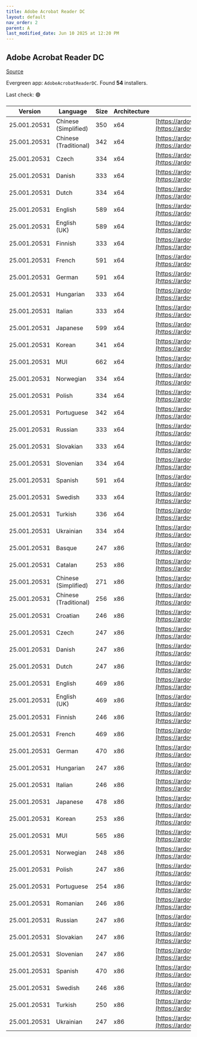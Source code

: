 ```yaml
---
title: Adobe Acrobat Reader DC
layout: default
nav_order: 2
parent: A
last_modified_date: Jun 10 2025 at 12:20 PM
---
```


## Adobe Acrobat Reader DC

[Source](https://acrobat.adobe.com/us/en/acrobat/pdf-reader.html)

Evergreen app: `AdobeAcrobatReaderDC`. Found **54** installers.

Last check: 🟢

| Version      | Language              | Size | Architecture | URI                                                                                                                                                                                                                    |
| ------------ | --------------------- | ---- | ------------ | ---------------------------------------------------------------------------------------------------------------------------------------------------------------------------------------------------------------------- |
| 25.001.20531 | Chinese (Simplified)  | 350  | x64          | [https://ardownload2.adobe.com/pub/adobe/acrobat/win/AcrobatDC/2500120531/AcroRdrDCx642500120531_zh_CN.exe](https://ardownload2.adobe.com/pub/adobe/acrobat/win/AcrobatDC/2500120531/AcroRdrDCx642500120531_zh_CN.exe) |
| 25.001.20531 | Chinese (Traditional) | 342  | x64          | [https://ardownload2.adobe.com/pub/adobe/acrobat/win/AcrobatDC/2500120531/AcroRdrDCx642500120531_zh_TW.exe](https://ardownload2.adobe.com/pub/adobe/acrobat/win/AcrobatDC/2500120531/AcroRdrDCx642500120531_zh_TW.exe) |
| 25.001.20531 | Czech                 | 334  | x64          | [https://ardownload2.adobe.com/pub/adobe/acrobat/win/AcrobatDC/2500120531/AcroRdrDCx642500120531_cs_CZ.exe](https://ardownload2.adobe.com/pub/adobe/acrobat/win/AcrobatDC/2500120531/AcroRdrDCx642500120531_cs_CZ.exe) |
| 25.001.20531 | Danish                | 333  | x64          | [https://ardownload2.adobe.com/pub/adobe/acrobat/win/AcrobatDC/2500120531/AcroRdrDCx642500120531_da_DK.exe](https://ardownload2.adobe.com/pub/adobe/acrobat/win/AcrobatDC/2500120531/AcroRdrDCx642500120531_da_DK.exe) |
| 25.001.20531 | Dutch                 | 334  | x64          | [https://ardownload2.adobe.com/pub/adobe/acrobat/win/AcrobatDC/2500120531/AcroRdrDCx642500120531_nl_NL.exe](https://ardownload2.adobe.com/pub/adobe/acrobat/win/AcrobatDC/2500120531/AcroRdrDCx642500120531_nl_NL.exe) |
| 25.001.20531 | English               | 589  | x64          | [https://ardownload2.adobe.com/pub/adobe/acrobat/win/AcrobatDC/2500120531/AcroRdrDCx642500120531_en_US.exe](https://ardownload2.adobe.com/pub/adobe/acrobat/win/AcrobatDC/2500120531/AcroRdrDCx642500120531_en_US.exe) |
| 25.001.20531 | English (UK)          | 589  | x64          | [https://ardownload2.adobe.com/pub/adobe/acrobat/win/AcrobatDC/2500120531/AcroRdrDCx642500120531_en_US.exe](https://ardownload2.adobe.com/pub/adobe/acrobat/win/AcrobatDC/2500120531/AcroRdrDCx642500120531_en_US.exe) |
| 25.001.20531 | Finnish               | 333  | x64          | [https://ardownload2.adobe.com/pub/adobe/acrobat/win/AcrobatDC/2500120531/AcroRdrDCx642500120531_fi_FI.exe](https://ardownload2.adobe.com/pub/adobe/acrobat/win/AcrobatDC/2500120531/AcroRdrDCx642500120531_fi_FI.exe) |
| 25.001.20531 | French                | 591  | x64          | [https://ardownload2.adobe.com/pub/adobe/acrobat/win/AcrobatDC/2500120531/AcroRdrDCx642500120531_fr_FR.exe](https://ardownload2.adobe.com/pub/adobe/acrobat/win/AcrobatDC/2500120531/AcroRdrDCx642500120531_fr_FR.exe) |
| 25.001.20531 | German                | 591  | x64          | [https://ardownload2.adobe.com/pub/adobe/acrobat/win/AcrobatDC/2500120531/AcroRdrDCx642500120531_de_DE.exe](https://ardownload2.adobe.com/pub/adobe/acrobat/win/AcrobatDC/2500120531/AcroRdrDCx642500120531_de_DE.exe) |
| 25.001.20531 | Hungarian             | 333  | x64          | [https://ardownload2.adobe.com/pub/adobe/acrobat/win/AcrobatDC/2500120531/AcroRdrDCx642500120531_hu_HU.exe](https://ardownload2.adobe.com/pub/adobe/acrobat/win/AcrobatDC/2500120531/AcroRdrDCx642500120531_hu_HU.exe) |
| 25.001.20531 | Italian               | 333  | x64          | [https://ardownload2.adobe.com/pub/adobe/acrobat/win/AcrobatDC/2500120531/AcroRdrDCx642500120531_it_IT.exe](https://ardownload2.adobe.com/pub/adobe/acrobat/win/AcrobatDC/2500120531/AcroRdrDCx642500120531_it_IT.exe) |
| 25.001.20531 | Japanese              | 599  | x64          | [https://ardownload2.adobe.com/pub/adobe/acrobat/win/AcrobatDC/2500120531/AcroRdrDCx642500120531_ja_JP.exe](https://ardownload2.adobe.com/pub/adobe/acrobat/win/AcrobatDC/2500120531/AcroRdrDCx642500120531_ja_JP.exe) |
| 25.001.20531 | Korean                | 341  | x64          | [https://ardownload2.adobe.com/pub/adobe/acrobat/win/AcrobatDC/2500120531/AcroRdrDCx642500120531_ko_KR.exe](https://ardownload2.adobe.com/pub/adobe/acrobat/win/AcrobatDC/2500120531/AcroRdrDCx642500120531_ko_KR.exe) |
| 25.001.20531 | MUI                   | 662  | x64          | [https://ardownload2.adobe.com/pub/adobe/acrobat/win/AcrobatDC/2500120531/AcroRdrDCx642500120531_MUI.exe](https://ardownload2.adobe.com/pub/adobe/acrobat/win/AcrobatDC/2500120531/AcroRdrDCx642500120531_MUI.exe)     |
| 25.001.20531 | Norwegian             | 334  | x64          | [https://ardownload2.adobe.com/pub/adobe/acrobat/win/AcrobatDC/2500120531/AcroRdrDCx642500120531_nb_NO.exe](https://ardownload2.adobe.com/pub/adobe/acrobat/win/AcrobatDC/2500120531/AcroRdrDCx642500120531_nb_NO.exe) |
| 25.001.20531 | Polish                | 334  | x64          | [https://ardownload2.adobe.com/pub/adobe/acrobat/win/AcrobatDC/2500120531/AcroRdrDCx642500120531_pl_PL.exe](https://ardownload2.adobe.com/pub/adobe/acrobat/win/AcrobatDC/2500120531/AcroRdrDCx642500120531_pl_PL.exe) |
| 25.001.20531 | Portuguese            | 342  | x64          | [https://ardownload2.adobe.com/pub/adobe/acrobat/win/AcrobatDC/2500120531/AcroRdrDCx642500120531_pt_BR.exe](https://ardownload2.adobe.com/pub/adobe/acrobat/win/AcrobatDC/2500120531/AcroRdrDCx642500120531_pt_BR.exe) |
| 25.001.20531 | Russian               | 333  | x64          | [https://ardownload2.adobe.com/pub/adobe/acrobat/win/AcrobatDC/2500120531/AcroRdrDCx642500120531_ru_RU.exe](https://ardownload2.adobe.com/pub/adobe/acrobat/win/AcrobatDC/2500120531/AcroRdrDCx642500120531_ru_RU.exe) |
| 25.001.20531 | Slovakian             | 333  | x64          | [https://ardownload2.adobe.com/pub/adobe/acrobat/win/AcrobatDC/2500120531/AcroRdrDCx642500120531_sk_SK.exe](https://ardownload2.adobe.com/pub/adobe/acrobat/win/AcrobatDC/2500120531/AcroRdrDCx642500120531_sk_SK.exe) |
| 25.001.20531 | Slovenian             | 334  | x64          | [https://ardownload2.adobe.com/pub/adobe/acrobat/win/AcrobatDC/2500120531/AcroRdrDCx642500120531_sl_SI.exe](https://ardownload2.adobe.com/pub/adobe/acrobat/win/AcrobatDC/2500120531/AcroRdrDCx642500120531_sl_SI.exe) |
| 25.001.20531 | Spanish               | 591  | x64          | [https://ardownload2.adobe.com/pub/adobe/acrobat/win/AcrobatDC/2500120531/AcroRdrDCx642500120531_es_ES.exe](https://ardownload2.adobe.com/pub/adobe/acrobat/win/AcrobatDC/2500120531/AcroRdrDCx642500120531_es_ES.exe) |
| 25.001.20531 | Swedish               | 333  | x64          | [https://ardownload2.adobe.com/pub/adobe/acrobat/win/AcrobatDC/2500120531/AcroRdrDCx642500120531_sv_SE.exe](https://ardownload2.adobe.com/pub/adobe/acrobat/win/AcrobatDC/2500120531/AcroRdrDCx642500120531_sv_SE.exe) |
| 25.001.20531 | Turkish               | 336  | x64          | [https://ardownload2.adobe.com/pub/adobe/acrobat/win/AcrobatDC/2500120531/AcroRdrDCx642500120531_tr_TR.exe](https://ardownload2.adobe.com/pub/adobe/acrobat/win/AcrobatDC/2500120531/AcroRdrDCx642500120531_tr_TR.exe) |
| 25.001.20531 | Ukrainian             | 334  | x64          | [https://ardownload2.adobe.com/pub/adobe/acrobat/win/AcrobatDC/2500120531/AcroRdrDCx642500120531_uk_UA.exe](https://ardownload2.adobe.com/pub/adobe/acrobat/win/AcrobatDC/2500120531/AcroRdrDCx642500120531_uk_UA.exe) |
| 25.001.20531 | Basque                | 247  | x86          | [https://ardownload2.adobe.com/pub/adobe/reader/win/AcrobatDC/2500120531/AcroRdrDC2500120531_eu_ES.exe](https://ardownload2.adobe.com/pub/adobe/reader/win/AcrobatDC/2500120531/AcroRdrDC2500120531_eu_ES.exe)         |
| 25.001.20531 | Catalan               | 253  | x86          | [https://ardownload2.adobe.com/pub/adobe/reader/win/AcrobatDC/2500120531/AcroRdrDC2500120531_ca_ES.exe](https://ardownload2.adobe.com/pub/adobe/reader/win/AcrobatDC/2500120531/AcroRdrDC2500120531_ca_ES.exe)         |
| 25.001.20531 | Chinese (Simplified)  | 271  | x86          | [https://ardownload2.adobe.com/pub/adobe/reader/win/AcrobatDC/2500120531/AcroRdrDC2500120531_zh_CN.exe](https://ardownload2.adobe.com/pub/adobe/reader/win/AcrobatDC/2500120531/AcroRdrDC2500120531_zh_CN.exe)         |
| 25.001.20531 | Chinese (Traditional) | 256  | x86          | [https://ardownload2.adobe.com/pub/adobe/reader/win/AcrobatDC/2500120531/AcroRdrDC2500120531_zh_TW.exe](https://ardownload2.adobe.com/pub/adobe/reader/win/AcrobatDC/2500120531/AcroRdrDC2500120531_zh_TW.exe)         |
| 25.001.20531 | Croatian              | 246  | x86          | [https://ardownload2.adobe.com/pub/adobe/reader/win/AcrobatDC/2500120531/AcroRdrDC2500120531_hr_HR.exe](https://ardownload2.adobe.com/pub/adobe/reader/win/AcrobatDC/2500120531/AcroRdrDC2500120531_hr_HR.exe)         |
| 25.001.20531 | Czech                 | 247  | x86          | [https://ardownload2.adobe.com/pub/adobe/reader/win/AcrobatDC/2500120531/AcroRdrDC2500120531_cs_CZ.exe](https://ardownload2.adobe.com/pub/adobe/reader/win/AcrobatDC/2500120531/AcroRdrDC2500120531_cs_CZ.exe)         |
| 25.001.20531 | Danish                | 247  | x86          | [https://ardownload2.adobe.com/pub/adobe/reader/win/AcrobatDC/2500120531/AcroRdrDC2500120531_da_DK.exe](https://ardownload2.adobe.com/pub/adobe/reader/win/AcrobatDC/2500120531/AcroRdrDC2500120531_da_DK.exe)         |
| 25.001.20531 | Dutch                 | 247  | x86          | [https://ardownload2.adobe.com/pub/adobe/reader/win/AcrobatDC/2500120531/AcroRdrDC2500120531_nl_NL.exe](https://ardownload2.adobe.com/pub/adobe/reader/win/AcrobatDC/2500120531/AcroRdrDC2500120531_nl_NL.exe)         |
| 25.001.20531 | English               | 469  | x86          | [https://ardownload2.adobe.com/pub/adobe/reader/win/AcrobatDC/2500120531/AcroRdrDC2500120531_en_US.exe](https://ardownload2.adobe.com/pub/adobe/reader/win/AcrobatDC/2500120531/AcroRdrDC2500120531_en_US.exe)         |
| 25.001.20531 | English (UK)          | 469  | x86          | [https://ardownload2.adobe.com/pub/adobe/reader/win/AcrobatDC/2500120531/AcroRdrDC2500120531_en_US.exe](https://ardownload2.adobe.com/pub/adobe/reader/win/AcrobatDC/2500120531/AcroRdrDC2500120531_en_US.exe)         |
| 25.001.20531 | Finnish               | 246  | x86          | [https://ardownload2.adobe.com/pub/adobe/reader/win/AcrobatDC/2500120531/AcroRdrDC2500120531_fi_FI.exe](https://ardownload2.adobe.com/pub/adobe/reader/win/AcrobatDC/2500120531/AcroRdrDC2500120531_fi_FI.exe)         |
| 25.001.20531 | French                | 469  | x86          | [https://ardownload2.adobe.com/pub/adobe/reader/win/AcrobatDC/2500120531/AcroRdrDC2500120531_fr_FR.exe](https://ardownload2.adobe.com/pub/adobe/reader/win/AcrobatDC/2500120531/AcroRdrDC2500120531_fr_FR.exe)         |
| 25.001.20531 | German                | 470  | x86          | [https://ardownload2.adobe.com/pub/adobe/reader/win/AcrobatDC/2500120531/AcroRdrDC2500120531_de_DE.exe](https://ardownload2.adobe.com/pub/adobe/reader/win/AcrobatDC/2500120531/AcroRdrDC2500120531_de_DE.exe)         |
| 25.001.20531 | Hungarian             | 247  | x86          | [https://ardownload2.adobe.com/pub/adobe/reader/win/AcrobatDC/2500120531/AcroRdrDC2500120531_hu_HU.exe](https://ardownload2.adobe.com/pub/adobe/reader/win/AcrobatDC/2500120531/AcroRdrDC2500120531_hu_HU.exe)         |
| 25.001.20531 | Italian               | 246  | x86          | [https://ardownload2.adobe.com/pub/adobe/reader/win/AcrobatDC/2500120531/AcroRdrDC2500120531_it_IT.exe](https://ardownload2.adobe.com/pub/adobe/reader/win/AcrobatDC/2500120531/AcroRdrDC2500120531_it_IT.exe)         |
| 25.001.20531 | Japanese              | 478  | x86          | [https://ardownload2.adobe.com/pub/adobe/reader/win/AcrobatDC/2500120531/AcroRdrDC2500120531_ja_JP.exe](https://ardownload2.adobe.com/pub/adobe/reader/win/AcrobatDC/2500120531/AcroRdrDC2500120531_ja_JP.exe)         |
| 25.001.20531 | Korean                | 253  | x86          | [https://ardownload2.adobe.com/pub/adobe/reader/win/AcrobatDC/2500120531/AcroRdrDC2500120531_ko_KR.exe](https://ardownload2.adobe.com/pub/adobe/reader/win/AcrobatDC/2500120531/AcroRdrDC2500120531_ko_KR.exe)         |
| 25.001.20531 | MUI                   | 565  | x86          | [https://ardownload2.adobe.com/pub/adobe/reader/win/AcrobatDC/2500120531/AcroRdrDC2500120531_MUI.exe](https://ardownload2.adobe.com/pub/adobe/reader/win/AcrobatDC/2500120531/AcroRdrDC2500120531_MUI.exe)             |
| 25.001.20531 | Norwegian             | 248  | x86          | [https://ardownload2.adobe.com/pub/adobe/reader/win/AcrobatDC/2500120531/AcroRdrDC2500120531_nb_NO.exe](https://ardownload2.adobe.com/pub/adobe/reader/win/AcrobatDC/2500120531/AcroRdrDC2500120531_nb_NO.exe)         |
| 25.001.20531 | Polish                | 247  | x86          | [https://ardownload2.adobe.com/pub/adobe/reader/win/AcrobatDC/2500120531/AcroRdrDC2500120531_pl_PL.exe](https://ardownload2.adobe.com/pub/adobe/reader/win/AcrobatDC/2500120531/AcroRdrDC2500120531_pl_PL.exe)         |
| 25.001.20531 | Portuguese            | 254  | x86          | [https://ardownload2.adobe.com/pub/adobe/reader/win/AcrobatDC/2500120531/AcroRdrDC2500120531_pt_BR.exe](https://ardownload2.adobe.com/pub/adobe/reader/win/AcrobatDC/2500120531/AcroRdrDC2500120531_pt_BR.exe)         |
| 25.001.20531 | Romanian              | 246  | x86          | [https://ardownload2.adobe.com/pub/adobe/reader/win/AcrobatDC/2500120531/AcroRdrDC2500120531_ro_RO.exe](https://ardownload2.adobe.com/pub/adobe/reader/win/AcrobatDC/2500120531/AcroRdrDC2500120531_ro_RO.exe)         |
| 25.001.20531 | Russian               | 247  | x86          | [https://ardownload2.adobe.com/pub/adobe/reader/win/AcrobatDC/2500120531/AcroRdrDC2500120531_ru_RU.exe](https://ardownload2.adobe.com/pub/adobe/reader/win/AcrobatDC/2500120531/AcroRdrDC2500120531_ru_RU.exe)         |
| 25.001.20531 | Slovakian             | 247  | x86          | [https://ardownload2.adobe.com/pub/adobe/reader/win/AcrobatDC/2500120531/AcroRdrDC2500120531_sk_SK.exe](https://ardownload2.adobe.com/pub/adobe/reader/win/AcrobatDC/2500120531/AcroRdrDC2500120531_sk_SK.exe)         |
| 25.001.20531 | Slovenian             | 247  | x86          | [https://ardownload2.adobe.com/pub/adobe/reader/win/AcrobatDC/2500120531/AcroRdrDC2500120531_sl_SI.exe](https://ardownload2.adobe.com/pub/adobe/reader/win/AcrobatDC/2500120531/AcroRdrDC2500120531_sl_SI.exe)         |
| 25.001.20531 | Spanish               | 470  | x86          | [https://ardownload2.adobe.com/pub/adobe/reader/win/AcrobatDC/2500120531/AcroRdrDC2500120531_es_ES.exe](https://ardownload2.adobe.com/pub/adobe/reader/win/AcrobatDC/2500120531/AcroRdrDC2500120531_es_ES.exe)         |
| 25.001.20531 | Swedish               | 246  | x86          | [https://ardownload2.adobe.com/pub/adobe/reader/win/AcrobatDC/2500120531/AcroRdrDC2500120531_sv_SE.exe](https://ardownload2.adobe.com/pub/adobe/reader/win/AcrobatDC/2500120531/AcroRdrDC2500120531_sv_SE.exe)         |
| 25.001.20531 | Turkish               | 250  | x86          | [https://ardownload2.adobe.com/pub/adobe/reader/win/AcrobatDC/2500120531/AcroRdrDC2500120531_tr_TR.exe](https://ardownload2.adobe.com/pub/adobe/reader/win/AcrobatDC/2500120531/AcroRdrDC2500120531_tr_TR.exe)         |
| 25.001.20531 | Ukrainian             | 247  | x86          | [https://ardownload2.adobe.com/pub/adobe/reader/win/AcrobatDC/2500120531/AcroRdrDC2500120531_uk_UA.exe](https://ardownload2.adobe.com/pub/adobe/reader/win/AcrobatDC/2500120531/AcroRdrDC2500120531_uk_UA.exe)         |
